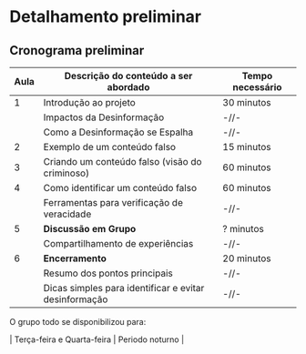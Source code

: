 # Detalhamento preliminar


## Cronograma preliminar

|Aula   | Descrição do conteúdo a ser abordado  | Tempo necessário |
|------|-----------------------------------------|----|
|1| Introdução ao projeto | 30 minutos | 
| | Impactos da Desinformação   | -//- |
| | Como a Desinformação se Espalha   | -//- |
|2| Exemplo de um conteúdo falso   | 15 minutos |
|3| Criando um conteúdo falso (visão do criminoso)   | 60 minutos |
|4| Como identificar um conteúdo falso   | 60 minutos |
| | Ferramentas para verificação de veracidade   | -//- |
|5| **Discussão em Grupo**   | ? minutos |
| | Compartilhamento de experiências   | -//- |
|6| **Encerramento**   | 20 minutos |
| | Resumo dos pontos principais   | -//- |
| | Dicas simples para identificar e evitar desinformação   | -//- |

O grupo todo se disponibilizou para:

| Terça-feira e Quarta-feira | Periodo noturno |
